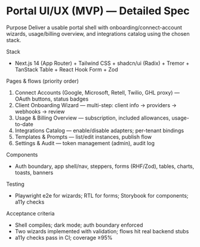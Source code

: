 # Portal UI/UX (MVP) — Detailed Spec

Purpose
Deliver a usable portal shell with onboarding/connect-account wizards, usage/billing overview, and integrations catalog using the chosen stack.

Stack
- Next.js 14 (App Router) + Tailwind CSS + shadcn/ui (Radix) + Tremor + TanStack Table + React Hook Form + Zod

Pages & flows (priority order)
1) Connect Accounts (Google, Microsoft, Retell, Twilio, GHL proxy) — OAuth buttons, status badges
2) Client Onboarding Wizard — multi-step: client info → providers → webhooks → review
3) Usage & Billing Overview — subscription, included allowances, usage-to-date
4) Integrations Catalog — enable/disable adapters; per-tenant bindings
5) Templates & Prompts — list/edit instances, publish flow
6) Settings & Audit — token management (admin), audit log

Components
- Auth boundary, app shell/nav, steppers, forms (RHF/Zod), tables, charts, toasts, banners

Testing
- Playwright e2e for wizards; RTL for forms; Storybook for components; a11y checks

Acceptance criteria
- Shell compiles; dark mode; auth boundary enforced
- Two wizards implemented with validation; flows hit real backend stubs
- a11y checks pass in CI; coverage ≥95%
